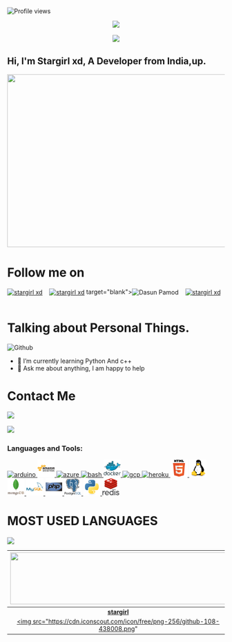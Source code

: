
 



 <br> ![Profile views](https://komarev.com/ghpvc/?username=Stargirlxd&color=blue&style=flat-square&label=Profile+Views) <p align="center"><a href="https://github.com/Stargirlxd"><img src="https://github-readme-stats.vercel.app/api?username=Stargirlxd&show_icons=true&theme=radical"></a></p> <p align="center"><a href="https://github.com/Stargirlxd"><img src="https://github-readme-stats.vercel.app/api/top-langs/?username=Stargirlxd&theme=radical&layout=compact"></a></p>


## Hi, I'm Stargirl xd, A Developer from India,up.

<a href="https://t.me/itzstargirl/"><img src="https://i.pinimg.com/originals/e4/26/70/e426702edf874b181aced1e2fa5c6cde.gif" width="600px" height="400px" /></a> 

# Follow me on


<p align="left">
    <a href="https://t.me/itzstargirl" target="blank"><img align="center" src="https://www.pinclipart.com/picdir/middle/374-3744565_telegram-logo-clipart.png" alt="stargirl xd" height="40" width="40" /></a> &nbsp;&nbsp;
    <a href="https://www.instagram.com/stargirl.xd/" target="blank">
        <img align="center" src="https://www.net-aware.org.uk/siteassets/images-and-icons/application-icons/app-icons-instagram.png?w=585&scale=down" alt="stargirl xd" height="40" width="40f_logo_%282019%29.svg" alt="Dasun Pamod" height="40" width="40" /></a>  target="blank"><img align="center" src="https://www.influxdata.com/wp-content/uploads/GitHub-logo.jpg" alt="Dasun Pamod" height="40" width="40" /></a> &nbsp;&nbsp;
    <a href="https://mail.google.com/mail/?view=cm&fs=1&tf=1&to=stargirlxd007@gmail.com" target="blank">
        <img align="center" src="https://storage.googleapis.com/gweb-uniblog-publish-prod/images/Gmail.max-1100x1100.png" alt="stargirl xd" height="40" width="40" />
    </a>
    &nbsp;&nbsp;
</p>

# Talking about Personal Things.

<p>
 
<img width="50%" align="center" alt="Github" src="https://user-images.githubusercontent.com/63133683/126859565-d11ba7e3-9ab0-4731-bf0b-42424ccff05c.gif" />
    
- 🌱 I’m currently learning Python And c++
- 💬 Ask me about anything, I am happy to help
 
</p>


# Contact Me

<a href="https://mail.google.com/mail/?view=cm&fs=1&tf=1&to=stargirl xd07@gmail.com"><img src="https://img.shields.io/badge/gmail-2CA5E0?style=for-the-badge&logo=gmail&logoColor=white" /></a>

<a href="https://t.me/itzstargirl"><img src="https://img.shields.io/badge/Telegram-2CA5E0?style=for-the-badge&logo=telegram&logoColor=white" /></a>

<h3 align="left">Languages and Tools:</h3>
<p align="left">
    <a href="https://www.arduino.cc/" target="_blank"> <img src="https://cdn.worldvectorlogo.com/logos/arduino-1.svg" alt="arduino" width="40" height="40" /> </a>
    <a href="https://aws.amazon.com" target="_blank"> <img src="https://raw.githubusercontent.com/devicons/devicon/master/icons/amazonwebservices/amazonwebservices-original-wordmark.svg" alt="aws" width="40" height="40" /> </a>
    <a href="https://azure.microsoft.com/en-in/" target="_blank"> <img src="https://www.vectorlogo.zone/logos/microsoft_azure/microsoft_azure-icon.svg" alt="azure" width="40" height="40" /> </a>
    <a href="https://www.gnu.org/software/bash/" target="_blank"> <img src="https://www.vectorlogo.zone/logos/gnu_bash/gnu_bash-icon.svg" alt="bash" width="40" height="40" /> </a>
    <a href="https://www.docker.com/" target="_blank"> <img src="https://raw.githubusercontent.com/devicons/devicon/master/icons/docker/docker-original-wordmark.svg" alt="docker" width="40" height="40" /> </a>
    <a href="https://cloud.google.com" target="_blank"> <img src="https://www.vectorlogo.zone/logos/google_cloud/google_cloud-icon.svg" alt="gcp" width="40" height="40" /> </a>
    <a href="https://heroku.com" target="_blank"> <img src="https://www.vectorlogo.zone/logos/heroku/heroku-icon.svg" alt="heroku" width="40" height="40" /> </a>
    <a href="https://www.w3.org/html/" target="_blank"> <img src="https://raw.githubusercontent.com/devicons/devicon/master/icons/html5/html5-original-wordmark.svg" alt="html5" width="40" height="40" /> </a>
    <a href="https://www.linux.org/" target="_blank"> <img src="https://raw.githubusercontent.com/devicons/devicon/master/icons/linux/linux-original.svg" alt="linux" width="40" height="40" /> </a>
    <a href="https://www.mongodb.com/" target="_blank"> <img src="https://raw.githubusercontent.com/devicons/devicon/master/icons/mongodb/mongodb-original-wordmark.svg" alt="mongodb" width="40" height="40" /> </a>
    <a href="https://www.mysql.com/" target="_blank"> <img src="https://raw.githubusercontent.com/devicons/devicon/master/icons/mysql/mysql-original-wordmark.svg" alt="mysql" width="40" height="40" /> </a>
    <a href="https://www.php.net" target="_blank"> <img src="https://raw.githubusercontent.com/devicons/devicon/master/icons/php/php-original.svg" alt="php" width="40" height="40" /> </a>
    <a href="https://www.postgresql.org" target="_blank"> <img src="https://raw.githubusercontent.com/devicons/devicon/master/icons/postgresql/postgresql-original-wordmark.svg" alt="postgresql" width="40" height="40" /> </a>
    <a href="https://www.python.org" target="_blank"> <img src="https://raw.githubusercontent.com/devicons/devicon/master/icons/python/python-original.svg" alt="python" width="40" height="40" /> </a>
    <a href="https://redis.io" target="_blank"> <img src="https://raw.githubusercontent.com/devicons/devicon/master/icons/redis/redis-original-wordmark.svg" alt="redis" width="40" height="40" /> </a>



# MOST USED LANGUAGES

<p>
    <a href="https://github.com/stargirlxd">
        <img align="center" src="https://github-readme-stats.vercel.app/api/top-langs/?username=stargirlxd&show_icons=true&hide_border=true" />
    </a>
</p>

|  <a href="https://t.me/stargirlxd/"><img src="https://user-images.githubusercontent.com/49580304/110318584-81067880-7fc2-11eb-8391-152d308e7f2b.gif" width="500px" height="120px" /></a> |
|:---------------------------------------------------------------------------------------------------------------------------------------: |
|       **[stargirl](https://itzstargirl.com)**                                                                                |
| <a href="https://github.com/stargirlxd"><img src="https://cdn.iconscout.com/icon/free/png-256/github-108-438008.png" |

